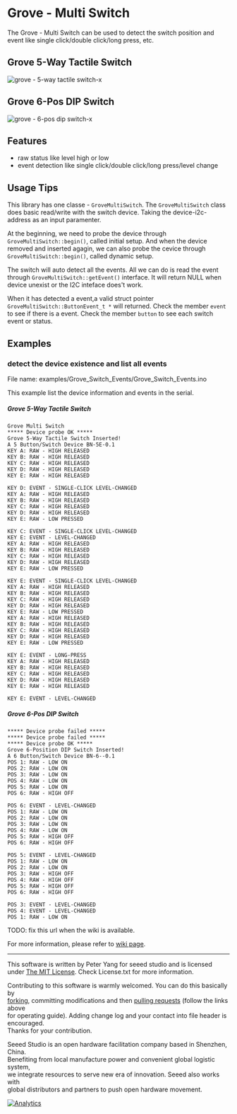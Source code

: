 # Grove - Multi Switch

The Grove - Multi Switch can be used to detect the switch position and event like single click/double click/long press, etc.

## Grove 5-Way Tactile Switch

![grove - 5-way tactile switch-x](https://user-images.githubusercontent.com/3901856/41648081-88928592-74aa-11e8-9be7-a9a22b65a70c.png)

## Grove 6-Pos DIP Switch

![grove - 6-pos dip switch-x](https://user-images.githubusercontent.com/3901856/41648114-9ee01e86-74aa-11e8-8f08-a5bca5f94f9a.png)

## Features

- raw status like level high or low
- event detection like single click/double click/long press/level change

## Usage Tips

This library has one classe - `GroveMultiSwitch`. The `GroveMultiSwitch` class does basic read/write with the switch device. Taking the device-i2c-address as an input paramenter.

At the beginning, we need to probe the device through `GroveMultiSwitch::begin()`, called initial setup.
And when the device removed and inserted agagin, we can also probe the cevice through `GroveMultiSwitch::begin()`, called dynamic setup.

The switch will auto detect all the events. All we can do is read the event through `GroveMultiSwitch::getEvent()` interface. It will return NULL when device unexist or the I2C inteface does't work.

When it has detected a event,a valid struct pointer `GroveMultiSwitch::ButtonEvent_t *` will returned.
Check the member `event` to see if there is a event.
Check the member `button` to see each switch event or status.


## Examples

### detect the device existence and list all events

File name: examples/Grove_Switch_Events/Grove_Switch_Events.ino

This example list the device information and events in the serial.
##### Grove 5-Way Tactile Switch
```
Grove Multi Switch
***** Device probe OK *****
Grove 5-Way Tactile Switch Inserted!
A 5 Button/Switch Device BN-5E-0.1
KEY A: RAW - HIGH RELEASED 
KEY B: RAW - HIGH RELEASED 
KEY C: RAW - HIGH RELEASED 
KEY D: RAW - HIGH RELEASED 
KEY E: RAW - HIGH RELEASED 

KEY D: EVENT - SINGLE-CLICK LEVEL-CHANGED 
KEY A: RAW - HIGH RELEASED 
KEY B: RAW - HIGH RELEASED 
KEY C: RAW - HIGH RELEASED 
KEY D: RAW - HIGH RELEASED 
KEY E: RAW - LOW PRESSED 

KEY C: EVENT - SINGLE-CLICK LEVEL-CHANGED 
KEY E: EVENT - LEVEL-CHANGED 
KEY A: RAW - HIGH RELEASED 
KEY B: RAW - HIGH RELEASED 
KEY C: RAW - HIGH RELEASED 
KEY D: RAW - HIGH RELEASED 
KEY E: RAW - LOW PRESSED 

KEY E: EVENT - SINGLE-CLICK LEVEL-CHANGED 
KEY A: RAW - HIGH RELEASED 
KEY B: RAW - HIGH RELEASED 
KEY C: RAW - HIGH RELEASED 
KEY D: RAW - HIGH RELEASED 
KEY E: RAW - LOW PRESSED 
KEY A: RAW - HIGH RELEASED 
KEY B: RAW - HIGH RELEASED 
KEY C: RAW - HIGH RELEASED 
KEY D: RAW - HIGH RELEASED 
KEY E: RAW - LOW PRESSED 

KEY E: EVENT - LONG-PRESS 
KEY A: RAW - HIGH RELEASED 
KEY B: RAW - HIGH RELEASED 
KEY C: RAW - HIGH RELEASED 
KEY D: RAW - HIGH RELEASED 
KEY E: RAW - HIGH RELEASED 

KEY E: EVENT - LEVEL-CHANGED 

```
##### Grove 6-Pos DIP Switch
```
***** Device probe failed *****
***** Device probe failed *****
***** Device probe OK *****
Grove 6-Position DIP Switch Inserted!
A 6 Button/Switch Device BN-6--0.1
POS 1: RAW - LOW ON 
POS 2: RAW - LOW ON 
POS 3: RAW - LOW ON 
POS 4: RAW - LOW ON 
POS 5: RAW - LOW ON 
POS 6: RAW - HIGH OFF 

POS 6: EVENT - LEVEL-CHANGED 
POS 1: RAW - LOW ON 
POS 2: RAW - LOW ON 
POS 3: RAW - LOW ON 
POS 4: RAW - LOW ON 
POS 5: RAW - HIGH OFF 
POS 6: RAW - HIGH OFF 

POS 5: EVENT - LEVEL-CHANGED 
POS 1: RAW - LOW ON 
POS 2: RAW - LOW ON 
POS 3: RAW - HIGH OFF 
POS 4: RAW - HIGH OFF 
POS 5: RAW - HIGH OFF 
POS 6: RAW - HIGH OFF 

POS 3: EVENT - LEVEL-CHANGED 
POS 4: EVENT - LEVEL-CHANGED 
POS 1: RAW - LOW ON 

```

TODO: fix this url when the wiki is available.

For more information, please refer to [wiki page](<wiki url>).

----

This software is written by Peter Yang for seeed studio and is licensed under [The MIT License](http://opensource.org/licenses/mit-license.php). Check License.txt for more information.<br>

Contributing to this software is warmly welcomed. You can do this basically by<br>
[forking](https://help.github.com/articles/fork-a-repo), committing modifications and then [pulling requests](https://help.github.com/articles/using-pull-requests) (follow the links above<br>
for operating guide). Adding change log and your contact into file header is encouraged.<br>
Thanks for your contribution.

Seeed Studio is an open hardware facilitation company based in Shenzhen, China. <br>
Benefiting from local manufacture power and convenient global logistic system, <br>
we integrate resources to serve new era of innovation. Seeed also works with <br>
global distributors and partners to push open hardware movement.<br>


[![Analytics](https://ga-beacon.appspot.com/UA-46589105-3/grove-human-presence-sensor)](https://github.com/igrigorik/ga-beacon)







